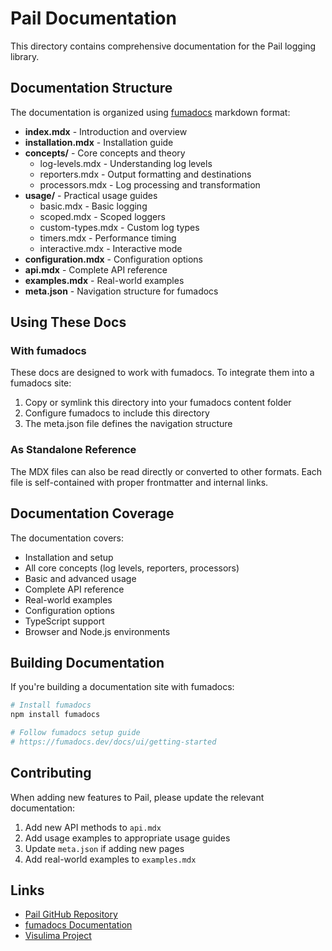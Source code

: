 # Pail Documentation

This directory contains comprehensive documentation for the Pail logging library.

## Documentation Structure

The documentation is organized using [fumadocs](https://fumadocs.dev/) markdown format:

- **index.mdx** - Introduction and overview
- **installation.mdx** - Installation guide
- **concepts/** - Core concepts and theory
  - log-levels.mdx - Understanding log levels
  - reporters.mdx - Output formatting and destinations
  - processors.mdx - Log processing and transformation
- **usage/** - Practical usage guides
  - basic.mdx - Basic logging
  - scoped.mdx - Scoped loggers
  - custom-types.mdx - Custom log types
  - timers.mdx - Performance timing
  - interactive.mdx - Interactive mode
- **configuration.mdx** - Configuration options
- **api.mdx** - Complete API reference
- **examples.mdx** - Real-world examples
- **meta.json** - Navigation structure for fumadocs

## Using These Docs

### With fumadocs

These docs are designed to work with fumadocs. To integrate them into a fumadocs site:

1. Copy or symlink this directory into your fumadocs content folder
2. Configure fumadocs to include this directory
3. The meta.json file defines the navigation structure

### As Standalone Reference

The MDX files can also be read directly or converted to other formats. Each file is self-contained with proper frontmatter and internal links.

## Documentation Coverage

The documentation covers:

- Installation and setup
- All core concepts (log levels, reporters, processors)
- Basic and advanced usage
- Complete API reference
- Real-world examples
- Configuration options
- TypeScript support
- Browser and Node.js environments

## Building Documentation

If you're building a documentation site with fumadocs:

```bash
# Install fumadocs
npm install fumadocs

# Follow fumadocs setup guide
# https://fumadocs.dev/docs/ui/getting-started
```

## Contributing

When adding new features to Pail, please update the relevant documentation:

1. Add new API methods to `api.mdx`
2. Add usage examples to appropriate usage guides
3. Update `meta.json` if adding new pages
4. Add real-world examples to `examples.mdx`

## Links

- [Pail GitHub Repository](https://github.com/visulima/visulima/tree/main/packages/pail)
- [fumadocs Documentation](https://fumadocs.dev/)
- [Visulima Project](https://www.visulima.com/)
